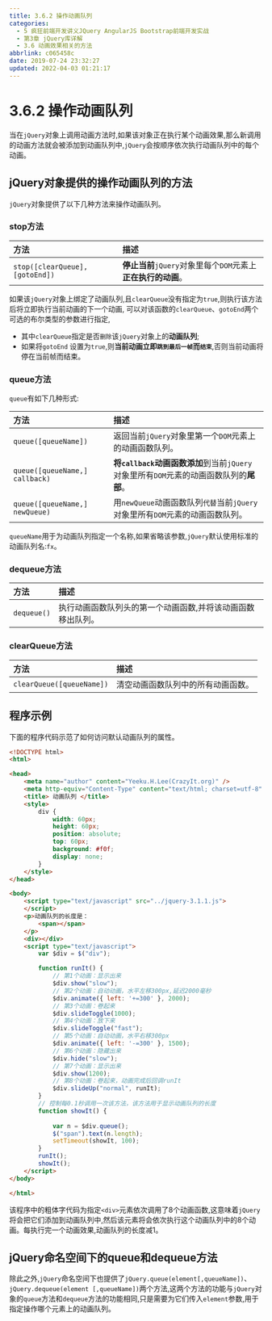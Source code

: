 ```yaml
---
title: 3.6.2 操作动画队列
categories: 
  - 5 疯狂前端开发讲义JQuery AngularJS Bootstrap前端开发实战
  - 第3章 jQuery库详解
  - 3.6 动画效果相关的方法
abbrlink: c065458c
date: 2019-07-24 23:32:27
updated: 2022-04-03 01:21:17
---
```

# 3.6.2 操作动画队列 #
当在`jQuery`对象上调用动画方法时,如果该对象正在执行某个动画效果,那么新调用的动画方法就会被添加到动画队列中,`jQuery`会按顺序依次执行动画队列中的每个动画。
## jQuery对象提供的操作动画队列的方法 ##
`jQuery`对象提供了以下几种方法来操作动画队列。
### stop方法 ###

|方法|描述|
|:---|:---|
|`stop([clearQueue],[gotoEnd])`|**停止当前**`jQuery`对象里每个`DOM`元素上**正在执行的动画**。|

如果该`jQuery`对象上绑定了动画队列,且`clearQueue`没有指定为`true`,则执行该方法后将立即执行当前动画的下一个动画,
可以对该函数的`clearQueue`、`gotoEnd`两个可选的布尔类型的参数进行指定,
- 其中`clearQueue`指定是否`删除`该`jQuery`对象上的**动画队列**;
- 如果将`gotoEnd` 设置为`true`,则**当前动画立即`跳到最后一帧`而`结束`**,否则当前动画将停在当前帧而结束。

### queue方法 ###
`queue`有如下几种形式:

|方法|描述|
|:---|:---|
|`queue([queueName])`|返回当前`jQuery`对象里第一个`DOM`元素上的动画函数队列。|
|`queue([queueName,] callback)`|**将`callback`动画函数添加**到当前`jQuery`对象里所有`DOM`元素的动画函数队列的**尾部**。|
|`queue([queueName,] newQueue)`|用`newQueue`动画函数队列`代替`当前`jQuery`对象里所有`DOM`元素的动画函数队列。|

`queueName`用于为动画队列指定一个名称,如果省略该参数,`jQuery`默认使用标准的动画队列名:`fx`。

### dequeue方法 ###

|方法|描述|
|:---|:---|
|`dequeue()`|执行动画函数队列头的第一个动画函数,并将该动画函数移出队列。|
### clearQueue方法 ###

|方法|描述|
|:---|:---|
|`clearQueue([queueName])`|清空动画函数队列中的所有动画函数。|


## 程序示例 ##
下面的程序代码示范了如何访问默认动画队列的属性。

```html
<!DOCTYPE html>
<html>

<head>
    <meta name="author" content="Yeeku.H.Lee(CrazyIt.org)" />
    <meta http-equiv="Content-Type" content="text/html; charset=utf-8" />
    <title> 动画队列 </title>
    <style>
        div {
            width: 60px;
            height: 60px;
            position: absolute;
            top: 60px;
            background: #f0f;
            display: none;
        }
    </style>
</head>

<body>
    <script type="text/javascript" src="../jquery-3.1.1.js">
    </script>
    <p>动画队列的长度是：
        <span></span>
    </p>
    <div></div>
    <script type="text/javascript">
        var $div = $("div");

        function runIt() {
            // 第1个动画：显示出来
            $div.show("slow");
            // 第2个动画：自动动画，水平左移300px,延迟2000毫秒
            $div.animate({ left: '+=300' }, 2000);
            // 第3个动画：卷起来
            $div.slideToggle(1000);
            // 第4个动画：放下来
            $div.slideToggle("fast");
            // 第5个动画：自动动画，水平右移300px
            $div.animate({ left: '-=300' }, 1500);
            // 第6个动画：隐藏出来
            $div.hide("slow");
            // 第7个动画：显示出来
            $div.show(1200);
            // 第8个动画：卷起来，动画完成后回调runIt
            $div.slideUp("normal", runIt);
        }
        // 控制每0.1秒调用一次该方法，该方法用于显示动画队列的长度
        function showIt() {
            
            var n = $div.queue();
            $("span").text(n.length);
            setTimeout(showIt, 100);
        }
        runIt();
        showIt();
    </script>
</body>

</html>
```
该程序中的粗体字代码为指定`<div>`元素依次调用了8个动画函数,这意味着`jQuery`将会把它们添加到动画队列中,然后该元素将会依次执行这个动画队列中的8个动画。每执行完一个动画效果,动画队列的长度减1。

## jQuery命名空间下的queue和dequeue方法 ##
除此之外,`jQuery`命名空间下也提供了`jQuery.queue(element[,queueName])`、`jQuery.dequeue(element [,queueName])`两个方法,这两个方法的功能与`jQuery`对象的`queue`方法和`dequeue`方法的功能相同,只是需要为它们传入`element`参数,用于指定操作哪个元素上的动画队列。

